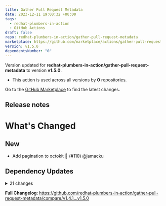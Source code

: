 ```yaml
---
title: Gather Pull Request Metadata
date: 2023-12-11 19:00:32 +00:00
tags:
  - redhat-plumbers-in-action
  - GitHub Actions
draft: false
repo: redhat-plumbers-in-action/gather-pull-request-metadata
marketplace: https://github.com/marketplace/actions/gather-pull-request-metadata
version: v1.5.0
dependentsNumber: "0"
---
```



Version updated for **redhat-plumbers-in-action/gather-pull-request-metadata** to version **v1.5.0**.
- This action is used across all versions by **0** repositories.

Go to the [GitHub Marketplace](https://github.com/marketplace/actions/gather-pull-request-metadata) to find the latest changes.

## Release notes

# What's Changed

## New

* Add pagination to octokit :page_facing_up:  (#110) @jamacku

## Dependency Updates

<details>
<summary>21 changes</summary>

* chore(deps): update typescript-eslint monorepo to v6 (major) (#98) @renovatebot
* chore(deps): update dependency @actions/github to v6 (#106) @renovatebot
* chore(deps): update dependency eslint to v8.55.0 (#103) @renovatebot
* chore(deps): update dependency prettier to v3.1.1 (#109) @renovatebot
* fix(deps): update dependency zod to v3.22.4 (#108) @renovatebot
* chore(deps): update dependency @types/node to v18.19.3 (#107) @renovatebot
* chore(deps): update dependency typescript to v5.3.3 (#105) @renovatebot
* chore(deps): update dependency @vercel/ncc to v0.38.1 (#102) @renovatebot
* fix(deps): update octokit monorepo (major) (#99) @renovatebot
* chore(deps): update dependency eslint-plugin-prettier to v5 (#96) @renovatebot
* fix(deps): update dependency zod to v3.22.3 [security] (#91) @renovatebot
* fix(deps): update dependency @actions/core to v1.10.1 (#89) @renovatebot
* chore(deps): update dependency @types/node to v18.18.4 (#101) @renovatebot
* chore(deps): update yarn to v3.6.4 (#100) @renovatebot
* chore(deps): update vitest monorepo (#94) @renovatebot
* chore(deps): update dependency prettier to v3 (#97) @renovatebot
* chore(deps): update actions/checkout action to v4 (#95) @renovatebot
* chore(deps): update typescript-eslint monorepo to v5.62.0 (#93) @renovatebot
* build(deps): bump postcss from 8.4.27 to 8.4.31 (#92) @dependabot
* chore(deps): update dependency @total-typescript/ts-reset to ^0.5.0 (#90) @renovatebot
* build(deps): bump get-func-name from 2.0.0 to 2.0.2 (#88) @dependabot
</details>

**Full Changelog**: https://github.com/redhat-plumbers-in-action/gather-pull-request-metadata/compare/v1.4.1...v1.5.0

